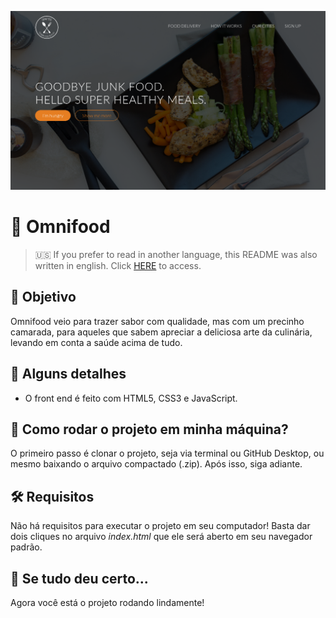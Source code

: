 ![Omnifood](readme-images/cover.png)

# :penguin: Omnifood

> :us: If you prefer to read in another language, this README was also written in english. Click [HERE](/README.md) to access.

## :dart: Objetivo

Omnifood veio para trazer sabor com qualidade, mas com um precinho camarada, para aqueles que sabem apreciar a deliciosa arte da culinária, levando em conta a saúde acima de tudo.

## :scroll: Alguns detalhes

* O front end é feito com HTML5, CSS3 e JavaScript.

## :thinking: Como rodar o projeto em minha máquina?

O primeiro passo é clonar o projeto, seja via terminal ou GitHub Desktop, ou mesmo baixando o arquivo compactado (.zip). Após isso, siga  adiante.

## :hammer_and_wrench: Requisitos

Não há requisitos para executar o projeto em seu computador! Basta dar dois cliques no arquivo *index.html* que ele será aberto em seu navegador padrão.

## :tada: Se tudo deu certo...

Agora você está o projeto rodando lindamente!
